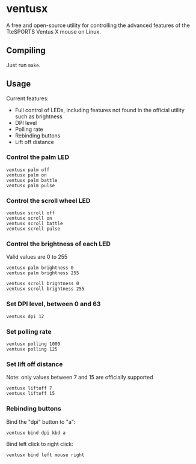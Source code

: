 # ventusx

A free and open-source utility for controlling the advanced features of
the TteSPORTS Ventus X mouse on Linux.

## Compiling

Just run `make`.

## Usage

Current features:

 - Full control of LEDs, including features not found in the official
   utility such as brightness
 - DPI level
 - Polling rate
 - Rebinding buttons
 - Lift off distance

### Control the palm LED
```
ventusx palm off
ventusx palm on
ventusx palm battle
ventusx palm pulse
```
### Control the scroll wheel LED
```
ventusx scroll off
ventusx scroll on
ventusx scroll battle
ventusx scroll pulse
```

### Control the brightness of each LED

Valid values are 0 to 255

```
ventusx palm brightness 0
ventusx palm brightness 255

ventusx scroll brightness 0
ventusx scroll brightness 255
```

### Set DPI level, between 0 and 63

```
ventusx dpi 12
```

### Set polling rate

```
ventusx polling 1000
ventusx polling 125
```

### Set lift off distance

Note: only values between 7 and 15 are officially supported

```
ventusx liftoff 7
ventusx liftoff 15
```

### Rebinding buttons

Bind the "dpi" button to "a":

```
ventusx bind dpi kbd a
```

Bind left click to right click:

```
ventusx bind left mouse right
```

